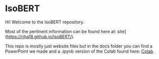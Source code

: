 # IsoBERT
Hi! Welcome to the IsoBERT repository.

Most of the pertinent information can be found here at: site](https://rjha18.github.io/IsoBERT/).

This repo is mostly just website files but in the docs folder you can find a PowerPoint we made and a .ipynb version of the Colab found here: [Colab](https://colab.research.google.com/drive/1-8NoW_xl11XPS_XkUOvzDlXLzuUnk3kk?usp=sharing).
